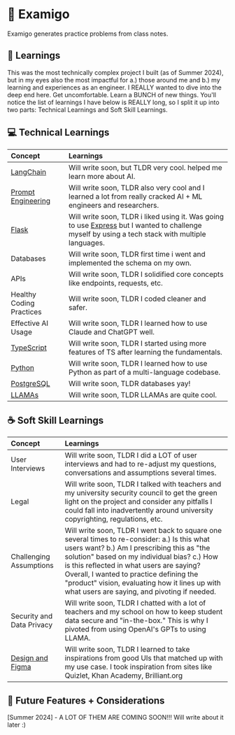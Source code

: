 # :school_satchel: Examigo

Examigo generates practice problems from class notes.

## :book: Learnings

This was the most technically complex project I built (as of Summer 2024), but in my eyes also the most impactful for a.) those around me and b.) my learning and experiences as an engineer. I REALLY wanted to dive into the deep end here. Get uncomfortable. Learn a BUNCH of new things. You'll notice the list of learnings I have below is REALLY long, so I split it up into two parts: Technical Learnings and Soft Skill Learnings.

## :computer: Technical Learnings

| Concept | Learnings |
|:---|:---|
| [LangChain](https://www.langchain.com/) | Will write soon, but TLDR very cool. helped me learn more about AI.|
| [Prompt Engineering](https://platform.openai.com/docs/guides/prompt-engineering) | Will write soon, TLDR also very cool and I learned a lot from really cracked AI + ML engineers and researchers.|
| [Flask](https://flask.palletsprojects.com/en/3.0.x/) | Will write soon, TLDR i liked using it. Was going to use [Express](https://expressjs.com/) but I wanted to challenge myself by using a tech stack with multiple languages. |
| Databases | Will write soon, TLDR first time i went and implemented the schema on my own.|
| APIs | Will write soon, TLDR I solidified core concepts like endpoints, requests, etc. |
| Healthy Coding Practices | Will write soon, TLDR I coded cleaner and safer. |
| Effective AI Usage | Will write soon, TLDR I learned how to use Claude and ChatGPT well. |
| [TypeScript](https://www.typescriptlang.org/) | Will write soon, TLDR I started using more features of TS after learning the fundamentals.|
| [Python](https://www.python.org/) | Will write soon, TLDR I learned how to use Python as part of a multi-language codebase.|
| [PostgreSQL](https://www.postgresql.org/) | Will write soon, TLDR databases yay!|
| [LLAMAs](https://www.llama.com/) | Will write soon, TLDR LLAMAs are quite cool.|



## :coffee: Soft Skill Learnings

| Concept | Learnings |
|:---|:---|
| User Interviews | Will write soon, TLDR I did a LOT of user interviews and had to re-adjust my questions, conversations and assumptions several times. |
| Legal | Will write soon, TLDR I talked with teachers and my university security council to get the green light on the project and consider any pitfalls I could fall into inadvertently around university copyrighting, regulations, etc. |
| Challenging Assumptions | Will write soon, TLDR I went back to square one several times to re-consider: a.) Is this what users want? b.) Am I prescribing this as "the solution" based on my individual bias? c.) How is this reflected in what users are saying? Overall, I wanted to practice defining the "product" vision, evaluating how it lines up with what users are saying, and pivoting if needed. |
| Security and Data Privacy | Will write soon, TLDR I chatted with a lot of teachers and my school on how to keep student data secure and "in-the-box." This is why I pivoted from using OpenAI's GPTs to using LLAMA. |
| [Design and Figma](https://www.figma.com/design/) | Will write soon, TLDR I learned to take inspirations from good UIs that matched up with my use case. I took inspiration from sites like Quizlet, Khan Academy, Brilliant.org|

## :city_sunrise: Future Features + Considerations
[Summer 2024] - A LOT OF THEM ARE COMING SOON!!! Will write about it later :)
